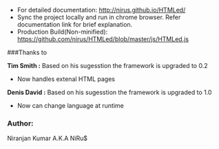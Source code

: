 - For detailed documentation: http://nirus.github.io/HTMLed/
- Sync the project locally and run in chrome browser. Refer documentation link for brief explanation.
- Production Build(Non-minified):
  https://github.com/nirus/HTMLed/blob/master/js/HTMLed.js

###Thanks to

**Tim Smith :**
Based on his sugesstion the framework is upgraded to 0.2
 - Now handles extenal HTML pages

**Denis David :**
Based on his sugesstion the framework is upgraded to 1.0
 - Now can change language at runtime

### Author:

Niranjan Kumar A.K.A NiRu$
